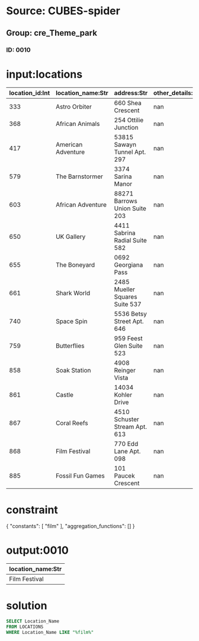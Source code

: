 # Source: CUBES-spider
## Group: cre_Theme_park
### ID: 0010

# input:locations

| location_id:Int | location_name:Str | address:Str | other_details:Str |
|---|---|---|---|
| 333 | Astro Orbiter | 660 Shea Crescent | nan |
| 368 | African Animals | 254 Ottilie Junction | nan |
| 417 | American Adventure | 53815 Sawayn Tunnel Apt. 297 | nan |
| 579 | The Barnstormer | 3374 Sarina Manor | nan |
| 603 | African Adventure | 88271 Barrows Union Suite 203 | nan |
| 650 | UK Gallery | 4411 Sabrina Radial Suite 582 | nan |
| 655 | The Boneyard | 0692 Georgiana Pass | nan |
| 661 | Shark World | 2485 Mueller Squares Suite 537 | nan |
| 740 | Space Spin | 5536 Betsy Street Apt. 646 | nan |
| 759 | Butterflies | 959 Feest Glen Suite 523 | nan |
| 858 | Soak Station | 4908 Reinger Vista | nan |
| 861 | Castle | 14034 Kohler Drive | nan |
| 867 | Coral Reefs | 4510 Schuster Stream Apt. 613 | nan |
| 868 | Film Festival | 770 Edd Lane Apt. 098 | nan |
| 885 | Fossil Fun Games | 101 Paucek Crescent | nan |

# constraint

{
  "constants": [
    "film"
  ],
  "aggregation_functions": []
}

# output:0010

| location_name:Str |
|---|
| Film Festival |

# solution

```sql
SELECT Location_Name
FROM LOCATIONS
WHERE Location_Name LIKE "%film%"
```
